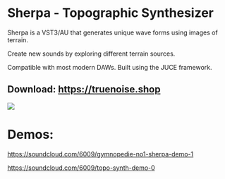 # Sherpa - Topographic Synthesizer

Sherpa is a VST3/AU that generates unique wave forms using images of terrain. 

Create new sounds by exploring different terrain sources.

Compatible with most modern DAWs. Built using the JUCE framework.

## Download: https://truenoise.shop

<img src="https://github.com/tparker48/theMountain/blob/master/Images/UI%20final.png" />

# Demos: 

https://soundcloud.com/6009/gymnopedie-no1-sherpa-demo-1

https://soundcloud.com/6009/topo-synth-demo-0
